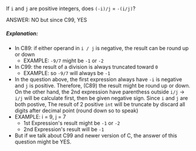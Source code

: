 If `i` and `j` are positive integers, does `(-i)/j` = `-(i/j)`?

ANSWER: NO but since C99, YES

##### Explanation: 
- In C89: if either operand in `i / j` is negative, the result can be round up or down
    - EXAMPLE: `-9/7` might be `-1` or `-2`
- In C99: the result of a division is always truncated toward `0`
    - EXAMPLE: so `-9/7` will always be `-1`
- In the question above, the first expression always have `-i` is negative and `j` is positive. Therefore, (C89) the result might be round up or down. On the other hand, the 2nd expression have parenthess outside `i/j` -> `i/j` will be calculate first, then be given negative sign. Since `i` and `j` are both postive, The result of 2 positive `int` will be truncate by discard all digits after decimal point (round down so to speak)
- EXAMPLE: i = 9, j = 7
    - 1st Expression's result might be `-1` or `-2`
    - 2nd Expression's result will be `-1`
- But if we talk about C99 and newer version of C, the answer of this question might be YES.
